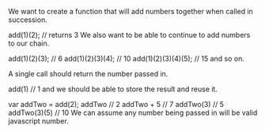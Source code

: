 We want to create a function that will add numbers together when called in succession.

add(1)(2);
// returns 3
We also want to be able to continue to add numbers to our chain.

add(1)(2)(3); // 6
add(1)(2)(3)(4); // 10
add(1)(2)(3)(4)(5); // 15
and so on.

A single call should return the number passed in.

add(1) // 1
and we should be able to store the result and reuse it.

var addTwo = add(2);
addTwo // 2
addTwo + 5 // 7
addTwo(3) // 5
addTwo(3)(5) // 10
We can assume any number being passed in will be valid javascript number.
